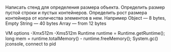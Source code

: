Написать стенд для определения размера объекта. Определить размер пустой строки и пустых контейнеров. 
Определить рост размера контейнера от количества элементов в нем.
Например
Object — 8 bytes,
Empty String — 40 bytes
Array — from 12 bytes

VM options -Xmx512m -Xms512m
Runtime runtime = Runtime.getRuntime();
long mem = runtime.totalMemory() - runtime.freeMemory();
System.gc()
jconsole, connect to pid